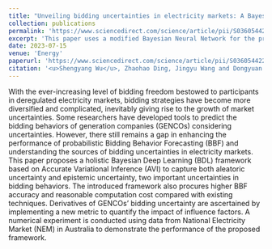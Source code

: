 ```yaml
---
title: "Unveiling bidding uncertainties in electricity markets: A Bayesian deep learning framework based on accurate variational inference"
collection: publications
permalink: 'https://www.sciencedirect.com/science/article/pii/S0360544223006801'
excerpt: 'This paper uses a modified Bayesian Neural Network for the probalistic forecasting of  bidding behaviors of generation companies and analyse the uncertainty within. It also provide a sensitivity analysis of the bidding behavior influencing factors.'
date: 2023-07-15
venue: 'Energy'
paperurl: 'https://www.sciencedirect.com/science/article/pii/S0360544223006801'
citation: '<u>Shengyang Wu</u>, Zhaohao Ding, Jingyu Wang and Dongyuan Shi, Unveiling bidding uncertainties in electricity markets: A Bayesian deep learning framework based on accurate variational inference, Energy, Vol.276, 2023, 127286.'
---
```


With the ever-increasing level of bidding freedom bestowed to participants in deregulated electricity markets, bidding strategies have become more diversified and complicated, inevitably giving rise to the growth of market uncertainties. Some researchers have developed tools to predict the bidding behaviors of generation companies (GENCOs) considering uncertainties. However, there still remains a gap in enhancing the performance of probabilistic Bidding Behavior Forecasting (BBF) and understanding the sources of bidding uncertainties in electricity markets. This paper proposes a holistic Bayesian Deep Learning (BDL) framework based on Accurate Variational Inference (AVI) to capture both aleatoric uncertainty and epistemic uncertainty, two important uncertainties in bidding behaviors. The introduced framework also procures higher BBF accuracy and reasonable computation cost compared with existing techniques. Derivatives of GENCOs’ bidding uncertainty are ascertained by implementing a new metric to quantify the impact of influence factors. A numerical experiment is conducted using data from National Electricity Market (NEM) in Australia to demonstrate the performance of the proposed framework.

